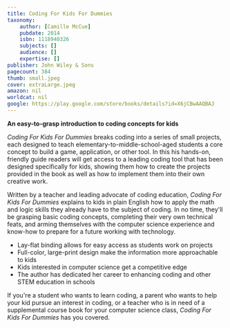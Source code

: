```yaml
---
title: Coding For Kids For Dummies
taxonomy:
	author: [Camille McCue]
	pubdate: 2014
	isbn: 1118940326
	subjects: []
	audience: []
	expertise: []
publisher: John Wiley & Sons
pagecount: 384
thumb: small.jpeg
cover: extraLarge.jpeg
amazon: nil
worldcat: nil
google: https://play.google.com/store/books/details?id=X6jCBwAAQBAJ
---
```

<b>An easy-to-grasp introduction to coding concepts for kids</b> <p><i>Coding For Kids For Dummies</i> breaks coding into a series of small projects, each designed to teach elementary-to-middle-school-aged students a core concept to build a game, application, or other tool. In this his hands-on, friendly guide readers will get access to a leading coding tool that has been designed specifically for kids, showing them how to create the projects provided in the book as well as how to implement them into their own creative work.</p> <p>Written by a teacher and leading advocate of coding education, <i>Coding For Kids For Dummies</i> explains to kids in plain English how to apply the math and logic skills they already have to the subject of coding. In no time, they'll be grasping basic coding concepts, completing their very own technical feats, and arming themselves with the computer science experience and know-how to prepare for a future working with technology.</p> <ul> <li>Lay-flat binding allows for easy access as students work on projects</li> <li>Full-color, large-print design make the information more approachable to kids</li> <li>Kids interested in computer science get a competitive edge</li> <li>The author has dedicated her career to enhancing coding and other STEM education in schools</li> </ul> <p>If you're a student who wants to learn coding, a parent who wants to help your kid pursue an interest in coding, or a teacher who is in need of a supplemental course book for your computer science class, <i>Coding For Kids For Dummies</i> has you covered.</p>